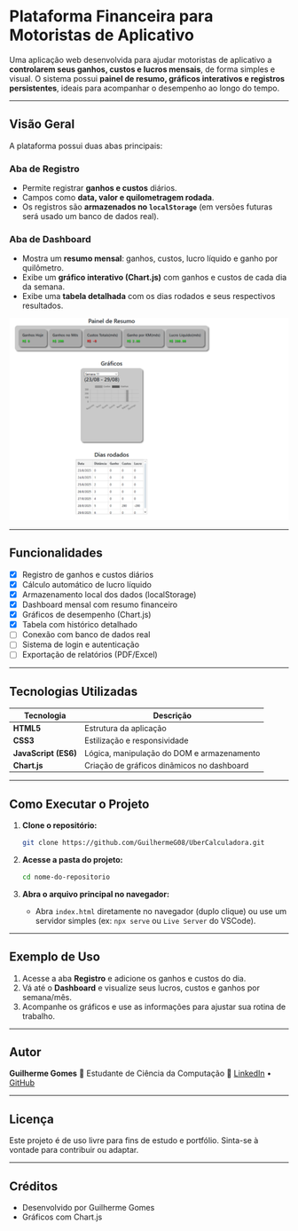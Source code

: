 # Plataforma Financeira para Motoristas de Aplicativo

Uma aplicação web desenvolvida para ajudar motoristas de aplicativo a **controlarem seus ganhos, custos e lucros mensais**, de forma simples e visual. O sistema possui **painel de resumo, gráficos interativos e registros persistentes**, ideais para acompanhar o desempenho ao longo do tempo.

---

## Visão Geral

A plataforma possui duas abas principais:

### Aba de Registro

* Permite registrar **ganhos e custos** diários.
* Campos como **data, valor e quilometragem rodada**.
* Os registros são **armazenados no `localStorage`** (em versões futuras será usado um banco de dados real).

### Aba de Dashboard

* Mostra um **resumo mensal**: ganhos, custos, lucro líquido e ganho por quilômetro.
* Exibe um **gráfico interativo (Chart.js)** com ganhos e custos de cada dia da semana.
* Exibe uma **tabela detalhada** com os dias rodados e seus respectivos resultados.

![Dashboard do Projeto](./images/dashboard.png)

---

## Funcionalidades

* [x] Registro de ganhos e custos diários
* [x] Cálculo automático de lucro líquido
* [x] Armazenamento local dos dados (localStorage)
* [x] Dashboard mensal com resumo financeiro
* [x] Gráficos de desempenho (Chart.js)
* [x] Tabela com histórico detalhado
* [ ] Conexão com banco de dados real
* [ ] Sistema de login e autenticação
* [ ] Exportação de relatórios (PDF/Excel)

---

## Tecnologias Utilizadas

| Tecnologia           | Descrição                                  |
| -------------------- | ------------------------------------------ |
| **HTML5**            | Estrutura da aplicação                     |
| **CSS3**             | Estilização e responsividade               |
| **JavaScript (ES6)** | Lógica, manipulação do DOM e armazenamento |
| **Chart.js**         | Criação de gráficos dinâmicos no dashboard |

---

## Como Executar o Projeto

1. **Clone o repositório:**

   ```bash
   git clone https://github.com/GuilhermeG08/UberCalculadora.git
   ```

2. **Acesse a pasta do projeto:**

   ```bash
   cd nome-do-repositorio
   ```

3. **Abra o arquivo principal no navegador:**

   * Abra `index.html` diretamente no navegador (duplo clique) ou use um servidor simples (ex: `npx serve` ou `Live Server` do VSCode).

---

## Exemplo de Uso

1. Acesse a aba **Registro** e adicione os ganhos e custos do dia.
2. Vá até o **Dashboard** e visualize seus lucros, custos e ganhos por semana/mês.
3. Acompanhe os gráficos e use as informações para ajustar sua rotina de trabalho.

---

## Autor

**Guilherme Gomes**
💼 Estudante de Ciência da Computação 
🔗 [LinkedIn](https://www.linkedin.com/in/guilherme-gomes-fend) • [GitHub](https://github.com/GuilhermeG08)

---

## Licença

Este projeto é de uso livre para fins de estudo e portfólio. Sinta-se à vontade para contribuir ou adaptar.

---

## Créditos

* Desenvolvido por Guilherme Gomes
* Gráficos com Chart.js
